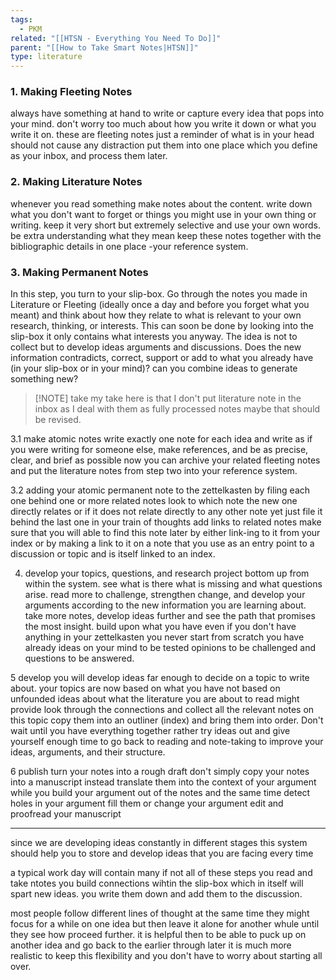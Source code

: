```yaml
---
tags:
  - PKM
related: "[[HTSN - Everything You Need To Do]]"
parent: "[[How to Take Smart Notes|HTSN]]"
type: literature
---
```

### 1. Making Fleeting Notes 

always have something at hand to write or capture every idea that pops into your mind. don't worry too much about how you write it down or what you write it on. these are fleeting notes just a reminder of what is in your head should not cause any distraction put them into one place which you define as your inbox, and process them later.

### 2. Making Literature Notes

whenever you read something make notes about the content. write down what you don't want to forget or things you might use in your own thing or writing. keep it very short but extremely selective and use your own words. be extra understanding what they mean keep these notes together with the bibliographic details in one place -your reference system.

### 3. Making Permanent Notes

In this step, you turn to your slip-box. Go through the notes you made in Literature or Fleeting (ideally once a day and before you forget what you meant) and think about how they relate to what is relevant to your own research, thinking, or interests. This can soon be done by looking into the slip-box it only contains what interests you anyway. The idea is not to collect but to develop ideas arguments and discussions. Does the new information contradicts, correct, support or add to what you already have (in your slip-box or in your mind)? can you combine ideas to generate something new?


> [!NOTE] take
>  my take here is that I don't put literature note in the inbox as I deal with them as fully processed notes maybe that should be revised.



3.1 make atomic notes
write exactly one note for each idea and write as if you were writing for someone else, make references, and be as precise, clear, and brief as possible now you can archive your related fleeting notes and put the literature notes from step two into your reference system.

3.2 adding your atomic permanent note to the zettelkasten
by filing each one behind one or more related notes look to which note the new one directly relates or if it does not relate directly to any other note yet just file it behind the last one in your train of thoughts 
add links to related notes
make sure that you will able to find this note later by either link-ing to it from your index or by making a link to it on a note that you use as an entry point to a discussion or topic and is itself linked to an index.

4. develop your topics, questions, and research project bottom up
from within the system. see what is there what is missing and what questions arise. read more to challenge, strengthen change, and develop your arguments according to the new information you are learning about. take more notes, develop ideas further and see the path that promises the most insight. build upon what you have even if you don't have anything in your zettelkasten you never start from scratch you have already ideas on your mind to be tested opinions to be challenged and questions to be answered.



5 develop 
you will develop ideas far enough to decide on a topic to write about. your topics are now based on what you have not based on unfounded ideas about what the literature you are about to read might provide look through the connections and collect all the relevant notes on this topic copy them into an outliner (index) and bring them into order. Don't wait until you have everything together rather try ideas out and give yourself enough time to go back to reading and note-taking to improve your ideas, arguments, and their structure. 


6 publish
turn your notes into a rough draft don't simply copy your notes into a manuscript instead translate them into the context of your argument while you build your argument out of the notes and the same time detect holes in your argument fill them or change your argument edit and proofread your manuscript 

---

since we are developing ideas constantly in different stages this system should help you to store and develop ideas that you are facing every time 

a typical work day will contain many if not all of these steps you read and take ntotes you build connections wihtin the slip-box which in itself will spart new ideas. you write them down and add them to the discussion.

most people follow different lines of thought at the same time they might focus for a while on one idea but then leave it alone for another whule until they see how proceed further. it is helpful then to be able to puck up on another idea and go back to the earlier through later it is much more realistic to keep this flexibility and you don't have to worry about starting all over.